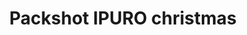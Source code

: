 ---
title: "Packshot IPURO christmas"
slug: "ipuro"
description: "De opdracht was het maken van een 3D
              packshot. Hiermee bedoelen we het product
              dat na de commercial nog eens getoond
              wordt om ze zeggen over welk product
              het juist gaat."
type: "intern"
members:
    - name: "Kevin De Vuyst"
      direction: "Multimediaproductie"
      subdirection: "Audiovisual Design"
      disk: "3e Schijf"
thumbnail:
    url: "thumb_1x1.png"
    alt: ""
    height: 1
    width: 1
    text-color: "ad7b70"
    background-color: "ad7b70"
media:
    - url: "1_detail_echteflesjes.png"
      type: "image"
      text: "De eerste stap was het uiterlijk ven het product op te zoeken en te bestuderen, dit doen we aan de hand van
             foto's. Hierna begin je te modellen, zodat de vormen kloppen met het orginele product."
    - url: "2_detail_proefopstelling.png"
      type: "image"
      text: "Bij de volgende stap is het de bedoeling dat het object een mooie structuur krijgt, zodat het meer begint te lijken
             op het origineel. Bovenstaande afbeelding toont verschillende opties in een proefopstelling."
    - url: "3_detail_opstellingzonderachtergr.png"
      type: "image"
      text: "Hierna heb ik mijn eerste idee van een compositie met 3 flesjes over boord gegood en heb ik mij geconcentreerd
             op 1 flesje. Dit flesje is speciaal voor de kerst periode uitgebracht dus is dit overgoten met de kerstsfeer.
             Vervolgens maakte ik wat extra objecten zoals de kaars en de kerstballen. De laatste stap was het toevoegen van
             een achtergrond om het geheel de juiste sfeer te geven."
    - url: "4_detail_finale_opstelling.gif"
      type: "image"
      text: "Enkel nog de gepaste animaties en muziek toevoegen zorgt ervoor dat het plaatje compleet wordt."
    - url: "209726968"
      type: "vimeo"
created: 20/01/2017
order: 11
---